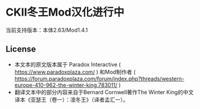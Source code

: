 # CKⅡ冬王Mod汉化进行中
当前支持版本：本体2.63/Mod1.4.1</br>
## License</br>
* 本文本的原文版本属于 Paradox Interactive ( https://www.paradoxplaza.com/ ) 和Mod制作者 ( https://forum.paradoxplaza.com/forum/index.php?threads/western-europe-410-962-the-winter-king.783011/ )</br>
* 翻译文本中的部分内容来自于Bernard Cornwell著作The Winter King的中文译本《亚瑟王（卷一）：凛冬王》（译者孟汇一）。</br>
